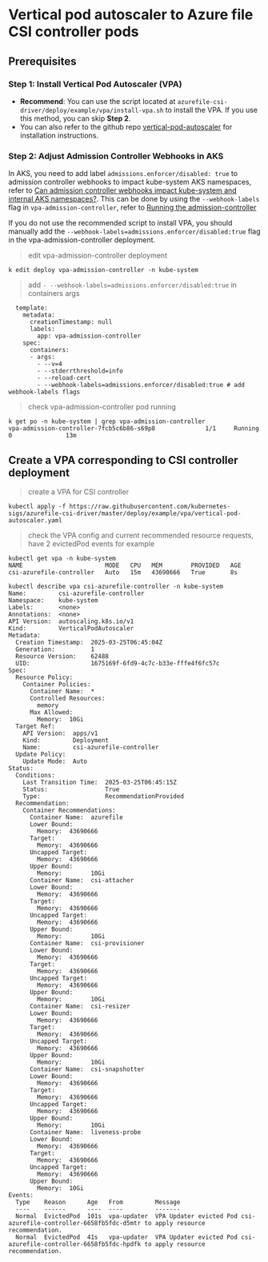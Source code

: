 # Vertical pod autoscaler to Azure file CSI controller pods
## Prerequisites
### Step 1: Install Vertical Pod Autoscaler (VPA)
- **Recommend**: You can use the script located at `azurefile-csi-driver/deploy/example/vpa/install-vpa.sh` to install the VPA. If you use this method, you can skip **Step 2**.
- You can also refer to the github repo [vertical-pod-autoscaler](https://github.com/kubernetes/autoscaler/blob/master/vertical-pod-autoscaler/README.md) for installation instructions.


### Step 2: Adjust Admission Controller Webhooks in AKS
In AKS, you need to add label `admissions.enforcer/disabled: true` to admission controller webhooks to impact kube-system AKS namespaces, refer to [Can admission controller webhooks impact kube-system and internal AKS namespaces?](https://learn.microsoft.com/en-us/azure/aks/faq#can-admission-controller-webhooks-impact-kube-system-and-internal-aks-namespaces-). This can be done by using the `--webhook-labels` flag in `vpa-admission-controller`, refer to [Running the admission-controller](https://github.com/kubernetes/autoscaler/blob/master/vertical-pod-autoscaler/docs/components.md#:~:text=You%20can%20specify%20a%20comma%20separated%20list%20to%20set%20webhook%20labels%20with%20%2D%2Dwebhook%2Dlabels%2C%20example%20format%3A%20key1%3Avalue1%2Ckey2%3Avalue2.)

If you do not use the recommended script to install VPA, you should manually add the `--webhook-labels=admissions.enforcer/disabled:true` flag in the vpa-admission-controller deployment.

> edit vpa-admission-controller deployment
```
k edit deploy vpa-admission-controller -n kube-system
```
> add `- --webhook-labels=admissions.enforcer/disabled:true` in containers args
```
  template:
    metadata:
      creationTimestamp: null
      labels:
        app: vpa-admission-controller
    spec:
      containers:
      - args:
        - --v=4
        - --stderrthreshold=info
        - --reload-cert
        - --webhook-labels=admissions.enforcer/disabled:true # add webhook-labels flags
```

> check vpa-admission-controller pod running 
```
k get po -n kube-system | grep vpa-admission-controller
vpa-admission-controller-7fcb5c6b86-s69p8              1/1     Running   0               13m
```

## Create a VPA corresponding to CSI controller deployment
> create a VPA for CSI controller
```console
kubectl apply -f https://raw.githubusercontent.com/kubernetes-sigs/azurefile-csi-driver/master/deploy/example/vpa/vertical-pod-autoscaler.yaml
```
> check the VPA config and current recommended resource requests, have 2 evictedPod events for example
```
kubectl get vpa -n kube-system
NAME                       MODE   CPU   MEM        PROVIDED   AGE
csi-azurefile-controller   Auto   15m   43690666   True       8s

kubectl describe vpa csi-azurefile-controller -n kube-system
Name:         csi-azurefile-controller
Namespace:    kube-system
Labels:       <none>
Annotations:  <none>
API Version:  autoscaling.k8s.io/v1
Kind:         VerticalPodAutoscaler
Metadata:
  Creation Timestamp:  2025-03-25T06:45:04Z
  Generation:          1
  Resource Version:    62488
  UID:                 1675169f-6fd9-4c7c-b33e-fffe4f6fc57c
Spec:
  Resource Policy:
    Container Policies:
      Container Name:  *
      Controlled Resources:
        memory
      Max Allowed:
        Memory:  10Gi
  Target Ref:
    API Version:  apps/v1
    Kind:         Deployment
    Name:         csi-azurefile-controller
  Update Policy:
    Update Mode:  Auto
Status:
  Conditions:
    Last Transition Time:  2025-03-25T06:45:15Z
    Status:                True
    Type:                  RecommendationProvided
  Recommendation:
    Container Recommendations:
      Container Name:  azurefile
      Lower Bound:
        Memory:  43690666
      Target:
        Memory:  43690666
      Uncapped Target:
        Memory:  43690666
      Upper Bound:
        Memory:        10Gi
      Container Name:  csi-attacher
      Lower Bound:
        Memory:  43690666
      Target:
        Memory:  43690666
      Uncapped Target:
        Memory:  43690666
      Upper Bound:
        Memory:        10Gi
      Container Name:  csi-provisioner
      Lower Bound:
        Memory:  43690666
      Target:
        Memory:  43690666
      Uncapped Target:
        Memory:  43690666
      Upper Bound:
        Memory:        10Gi
      Container Name:  csi-resizer
      Lower Bound:
        Memory:  43690666
      Target:
        Memory:  43690666
      Uncapped Target:
        Memory:  43690666
      Upper Bound:
        Memory:        10Gi
      Container Name:  csi-snapshotter
      Lower Bound:
        Memory:  43690666
      Target:
        Memory:  43690666
      Uncapped Target:
        Memory:  43690666
      Upper Bound:
        Memory:        10Gi
      Container Name:  liveness-probe
      Lower Bound:
        Memory:  43690666
      Target:
        Memory:  43690666
      Uncapped Target:
        Memory:  43690666
      Upper Bound:
        Memory:  10Gi
Events:
  Type    Reason      Age   From         Message
  ----    ------      ----  ----         -------
  Normal  EvictedPod  101s  vpa-updater  VPA Updater evicted Pod csi-azurefile-controller-6658fb5fdc-d5mtr to apply resource recommendation.
  Normal  EvictedPod  41s   vpa-updater  VPA Updater evicted Pod csi-azurefile-controller-6658fb5fdc-hpdfk to apply resource recommendation.
```